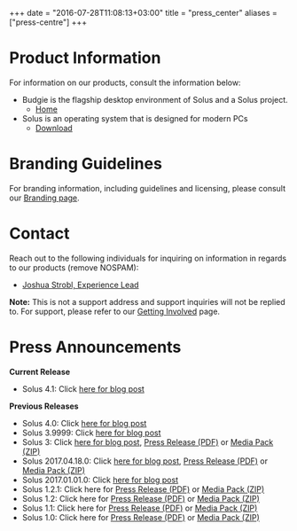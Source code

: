 +++
date = "2016-07-28T11:08:13+03:00"
title = "press_center"
aliases = ["press-centre"]
+++

# Product Information

For information on our products, consult the information below:

- Budgie is the flagship desktop environment of Solus and a Solus project.
  - [Home](https://github.com/solus-project/budgie-desktop)
- Solus is an operating system that is designed for modern PCs
  - [Download](/download)

# Branding Guidelines

For branding information, including guidelines and licensing, please consult our [Branding page](/branding).

# Contact

Reach out to the following individuals for inquiring on information in regards to our products (remove NOSPAM):

- [Joshua Strobl, Experience Lead](mailto:joshua@getsol.usNOSPAM)

**Note:** This is not a support address and support inquiries will not be replied to. For support, please refer to our [Getting Involved](/articles/contributing/getting-involved/en/) page.

# Press Announcements

**Current Release**

- Solus 4.1: Click [here for blog post](/2020/01/25/solus-4-1-released)

**Previous Releases**

- Solus 4.0: Click [here for blog post](/2019/03/17/solus-4-released)
- Solus 3.9999: Click [here for blog post](/2018/09/20/solus-3-iso-refresh-released)
- Solus 3: Click [here for blog post](/2017/08/15/solus-3-released), [Press Release (PDF)](https://drive.google.com/open?id=0B_SiwGH9SWnGcmxxTUxab3hoZHM) or [Media Pack (ZIP)](https://drive.google.com/file/d/0B_SiwGH9SWnGNVJKM2hYUUMtSFE/view?usp=sharing)
- Solus 2017.04.18.0: Click [here for blog post](/2017/04/18/solus-releases-iso-snapshot-20170418-0), [Press Release (PDF)](https://drive.google.com/file/d/0B_SiwGH9SWnGQzJOUDhBZExlaG8/view?usp=sharing) or [Media Pack (ZIP)](https://drive.google.com/file/d/0B_SiwGH9SWnGNkdadnFsd2FuMzg/view?usp=sharing)
- Solus 2017.01.01.0: Click [here for blog post](/2017/01/01/solus-releases-iso-snapshot-20170101-0)
- Solus 1.2.1: Click here for [Press Release (PDF)](https://drive.google.com/open?id=0B5Ymf8oYXx-PSXU2eFlsR0NvY1E) or [Media Pack (ZIP)](https://drive.google.com/open?id=0B5Ymf8oYXx-PalphUDlzRVhMMXc)
- Solus 1.2: Click here for [Press Release (PDF)](https://drive.google.com/open?id=0B5Ymf8oYXx-PdWxRODNKd0RXVW8)
 or [Media Pack (ZIP)](https://drive.google.com/open?id=0B5Ymf8oYXx-PQVlxZzBWQk1KZzQ)
- Solus 1.1: Click here for [Press Release (PDF)](https://drive.google.com/open?id=0B5Ymf8oYXx-PMUZWcXVkYVI4Um8)
 or [Media Pack (ZIP)](https://drive.google.com/open?id=0B5Ymf8oYXx-PQko0RzBsN1J1WDg)
- Solus 1.0: Click here for [Press Release (PDF)](https://drive.google.com/open?id=0B5Ymf8oYXx-PSURwa2h5T0t6Ulk)
 or [Media Pack (ZIP)](https://drive.google.com/open?id=0B5Ymf8oYXx-PZUo0a2VxcEI5VUU)
